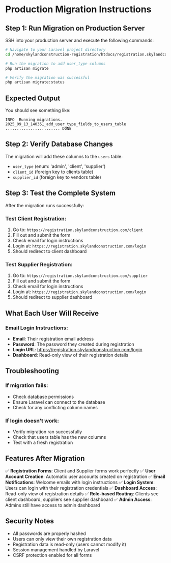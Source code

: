 # Production Migration Instructions

## Step 1: Run Migration on Production Server

SSH into your production server and execute the following commands:

```bash
# Navigate to your Laravel project directory
cd /home/skylandconstruction-registration/htdocs/registration.skylandconstruction.com/skyland_registration

# Run the migration to add user_type columns
php artisan migrate

# Verify the migration was successful
php artisan migrate:status
```

## Expected Output

You should see something like:
```
INFO  Running migrations.  
2025_09_13_140351_add_user_type_fields_to_users_table ........................ DONE
```

## Step 2: Verify Database Changes

The migration will add these columns to the `users` table:
- `user_type` (enum: 'admin', 'client', 'supplier') 
- `client_id` (foreign key to clients table)
- `supplier_id` (foreign key to vendors table)

## Step 3: Test the Complete System

After the migration runs successfully:

### Test Client Registration:
1. Go to: `https://registration.skylandconstruction.com/client`
2. Fill out and submit the form
3. Check email for login instructions
4. Login at: `https://registration.skylandconstruction.com/login`
5. Should redirect to client dashboard

### Test Supplier Registration:
1. Go to: `https://registration.skylandconstruction.com/supplier`
2. Fill out and submit the form  
3. Check email for login instructions
4. Login at: `https://registration.skylandconstruction.com/login`
5. Should redirect to supplier dashboard

## What Each User Will Receive

### Email Login Instructions:
- **Email**: Their registration email address
- **Password**: The password they created during registration
- **Login URL**: https://registration.skylandconstruction.com/login
- **Dashboard**: Read-only view of their registration details

## Troubleshooting

### If migration fails:
- Check database permissions
- Ensure Laravel can connect to the database
- Check for any conflicting column names

### If login doesn't work:
- Verify migration ran successfully
- Check that users table has the new columns
- Test with a fresh registration

## Features After Migration

✅ **Registration Forms**: Client and Supplier forms work perfectly
✅ **User Account Creation**: Automatic user accounts created on registration
✅ **Email Notifications**: Welcome emails with login instructions
✅ **Login System**: Users can login with their registration credentials
✅ **Dashboard Access**: Read-only view of registration details
✅ **Role-based Routing**: Clients see client dashboard, suppliers see supplier dashboard
✅ **Admin Access**: Admins still have access to admin dashboard

## Security Notes

- All passwords are properly hashed
- Users can only view their own registration data
- Registration data is read-only (users cannot modify it)
- Session management handled by Laravel
- CSRF protection enabled for all forms
